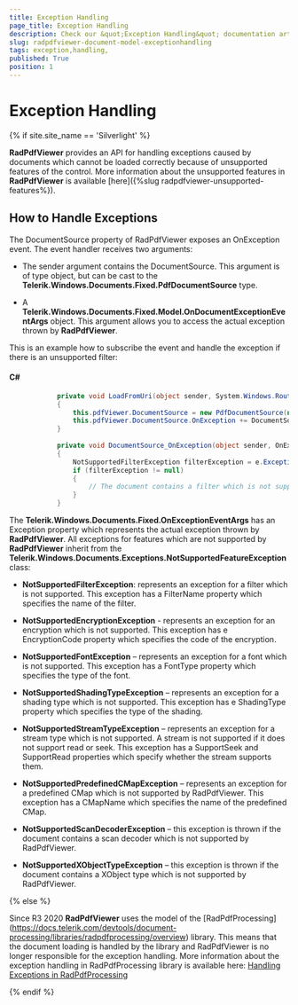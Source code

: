 ```yaml
---
title: Exception Handling 
page_title: Exception Handling 
description: Check our &quot;Exception Handling&quot; documentation article for the RadPdfViewer {{ site.framework_name }} control.
slug: radpdfviewer-document-model-exceptionhandling
tags: exception,handling,
published: True
position: 1
---
```


# Exception Handling 

{% if site.site_name == 'Silverlight' %}

__RadPdfViewer__ provides an API for handling exceptions caused by documents which cannot be loaded correctly because of unsupported features of the control. More information about the unsupported features in __RadPdfViewer__ is available [here]({%slug radpdfviewer-unsupported-features%}).
      

## How to Handle Exceptions

The DocumentSource property of RadPdfViewer exposes an OnException event. The event handler receives two arguments:

* The sender argument contains the DocumentSource. This argument is of type object, but can be cast to the __Telerik.Windows.Documents.Fixed.PdfDocumentSource__ type.
            

* A __Telerik.Windows.Documents.Fixed.Model.OnDocumentExceptionEventArgs__ object. This argument allows you to access the actual exception thrown by __RadPdfViewer__.
            

This is an example how to subscribe the event and handle the exception if there is an unsupported filter:
        

#### __C#__

```C#
	        private void LoadFromUri(object sender, System.Windows.RoutedEventArgs e)
	        {
	            this.pdfViewer.DocumentSource = new PdfDocumentSource(new System.Uri("PdfViewerDemo;component/SampleData/Sample.pdf", System.UriKind.Relative));
	            this.pdfViewer.DocumentSource.OnException += DocumentSource_OnException;
	        }
	
	        private void DocumentSource_OnException(object sender, OnExceptionEventArgs e)
	        {
	            NotSupportedFilterException filterException = e.Exception as NotSupportedFilterException;
	            if (filterException != null)
	            {
	                // The document contains a filter which is not supported.
	            }
	        }
```



The __Telerik.Windows.Documents.Fixed.OnExceptionEventArgs__ has an Exception property which represents the actual exception thrown by __RadPdfViewer__. All exceptions for features which are not supported by __RadPdfViewer__ inherit from the __Telerik.Windows.Documents.Exceptions.NotSupportedFeatureException__ class:
        

* __NotSupportedFilterException__: represents an exception for a filter which is not supported. This exception has a FilterName property which specifies the name of the filter.
            

* __NotSupportedEncryptionException__ - represents an exception for an encryption which is not supported. This exception has e EncryptionCode property which specifies the code of the encryption.            
            

* __NotSupportedFontException__ – represents an exception for a font which is not supported. This exception has a FontType property which specifies the type of the font.            
            

* __NotSupportedShadingTypeException__ – represents an exception for a shading type which is not supported. This exception has e ShadingType property which specifies the type of the shading.            
            

* __NotSupportedStreamTypeException__ – represents an exception for a stream type which is not supported. A stream is not supported if it does not support read or seek. This exception has a SupportSeek and SupportRead properties which specify whether the stream supports them.            
            

* __NotSupportedPredefinedCMapException__ – represents an exception for a predefined CMap which is not supported by RadPdfViewer. This exception has a CMapName which specifies the name of the predefined CMap.            
            

* __NotSupportedScanDecoderException__ – this exception is thrown if the document contains a scan decoder which is not supported by RadPdfViewer.            
            

* __NotSupportedXObjectTypeException__ – this exception is thrown if the document contains a XObject type which is not supported by RadPdfViewer.  
            
{% else %}

Since R3 2020 __RadPdfViewer__ uses the model of the [RadPdfProcessing] (https://docs.telerik.com/devtools/document-processing/libraries/radpdfprocessing/overview) library. This means that the document loading is handled by the library and RadPdfViewer is no longer responsible for the exception handling. More information about the exception handling in RadPdfProcessing library is available here: [Handling Exceptions in RadPdfProcessing](https://docs.telerik.com/devtools/document-processing/libraries/radpdfprocessing/features/handling-document-exceptions) 

{% endif %}

